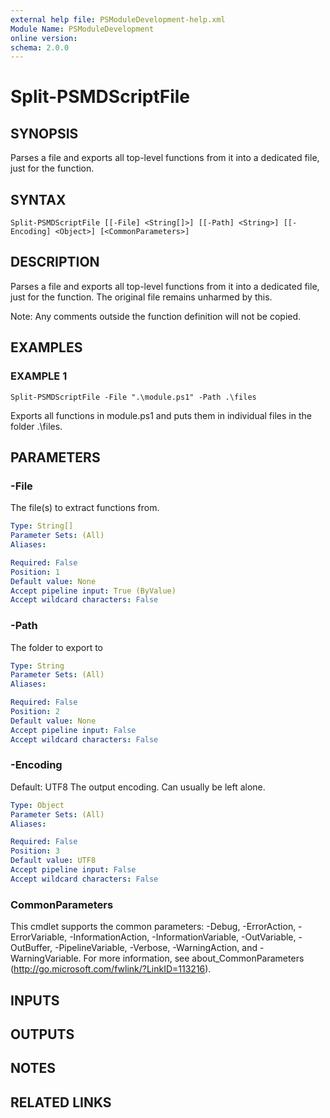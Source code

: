```yaml
---
external help file: PSModuleDevelopment-help.xml
Module Name: PSModuleDevelopment
online version:
schema: 2.0.0
---
```


# Split-PSMDScriptFile

## SYNOPSIS
Parses a file and exports all top-level functions from it into a dedicated file, just for the function.

## SYNTAX

```
Split-PSMDScriptFile [[-File] <String[]>] [[-Path] <String>] [[-Encoding] <Object>] [<CommonParameters>]
```

## DESCRIPTION
Parses a file and exports all top-level functions from it into a dedicated file, just for the function.
The original file remains unharmed by this.

Note: Any comments outside the function definition will not be copied.

## EXAMPLES

### EXAMPLE 1
```
Split-PSMDScriptFile -File ".\module.ps1" -Path .\files
```

Exports all functions in module.ps1 and puts them in individual files in the folder .\files.

## PARAMETERS

### -File
The file(s) to extract functions from.

```yaml
Type: String[]
Parameter Sets: (All)
Aliases:

Required: False
Position: 1
Default value: None
Accept pipeline input: True (ByValue)
Accept wildcard characters: False
```

### -Path
The folder to export to

```yaml
Type: String
Parameter Sets: (All)
Aliases:

Required: False
Position: 2
Default value: None
Accept pipeline input: False
Accept wildcard characters: False
```

### -Encoding
Default: UTF8
The output encoding.
Can usually be left alone.

```yaml
Type: Object
Parameter Sets: (All)
Aliases:

Required: False
Position: 3
Default value: UTF8
Accept pipeline input: False
Accept wildcard characters: False
```

### CommonParameters
This cmdlet supports the common parameters: -Debug, -ErrorAction, -ErrorVariable, -InformationAction, -InformationVariable, -OutVariable, -OutBuffer, -PipelineVariable, -Verbose, -WarningAction, and -WarningVariable. For more information, see about_CommonParameters (http://go.microsoft.com/fwlink/?LinkID=113216).

## INPUTS

## OUTPUTS

## NOTES

## RELATED LINKS
